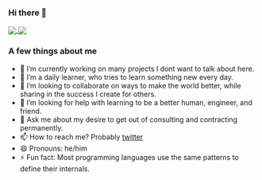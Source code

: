 ### Hi there 👋

<a href="https://github.com/anuraghazra/github-readme-stats#github-stats-card">
  <img align="center" src="https://github-readme-stats.vercel.app/api?username=duaneking&count_private=true&show_icons=true&theme=tokyonight" />
</a>
<a href="https://github.com/anuraghazra/github-readme-stats#top-languages-card">
  <img align="center" src="https://github-readme-stats.vercel.app/api/top-langs/?username=duaneking&theme=tokyonight&layout=compact&hide=rich%20text%20format" />
</a>

### A few things about me

- 🔭 I’m currently working on many projects I dont want to talk about here.
- 🌱 I’m a daily learner, who tries to learn something new every day.
- 👯 I’m looking to collaborate on ways to make the world better, while sharing in the success I create for others.
- 🤔 I’m looking for help with learning to be a better human, engineer, and friend.
- 💬 Ask me about my desire to get out of consulting and contracting permanently.
- 📫 How to reach me? Probably [twitter](https://twitter.com/intent/follow?original_referer=https%3A%2F%2Fwww.github.com%2F&ref_src=twsrc%5Etfw&region=follow_link&screen_name=honestduane&tw_p=followbutton)
- 😄 Pronouns: he/him
- ⚡ Fun fact: Most programming languages use the same patterns to define their internals.  <!-- Ask me what they are. -->
